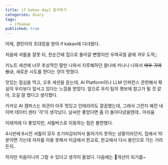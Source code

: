 ```yaml
---
title: if kakao day1 참석후기
categories: diary
tags:
  - ifkakao
published: true
---
```

어제, 경민이의 초대장을 받아 if kakao에 다녀왔다.

처음에 셔틀을 잘못 타, 한순간에 집으로 돌아갈 뻔했지만 우여곡절 끝에 겨우 도착;;

키노트 세션에 너무 추상적인 말만 나와서 지루해하던 찰나에 카나나 나와서 ~~매우 귀여웠고~~, 새로운 시도를 한다는 것이 멋졌다.

맛있는 점심을 먹고, 오후 세션을 듣는데, AI Platform이나 LLM 인퍼런스 관련해서 확실히 우리보다 앞서고 있다는 느낌을 받았다. 앞으로 우리 팀의 행보에 참고가 될 것 같아, 오길 잘 했다고 생각했다.

카카오 AI 캠퍼스는 외관이 아주 멋있고 인테리어도 깔끔했는데, 그래서 그런지 예전 네이버 데이터 센타 '각'이 생각났다. 날씨만 좋았다면 좀 더 돌아다녔을텐데.. 아쉬움

이래저래 다 좋았지만, 셔틀버스로 이동하는 점은 불편했다.

4시반에 6시전 셔틀이 모두 조기마감되어서 돌아가지 못하는 상황이라던지, 집에서 10분이면 가는데 자차를 이용 못해서 미금에서 판교로, 판교에서 다시 용인으로 가는 거라든지..

하지만 처음이니까 그럴 수 있다고 생각이 들었다. 다음에는 개선이 되기를~